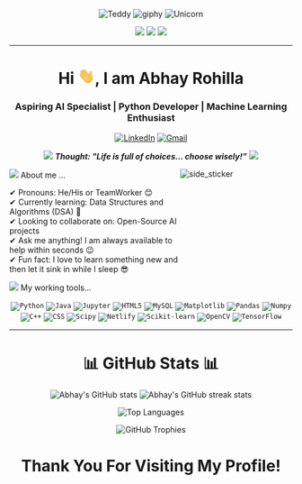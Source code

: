 <p align="center">
  <img src="https://i.giphy.com/media/v1.Y2lkPTc5MGI3NjExMDUyYmo2NXd3NTg5NmE3YzNwMGJvMngzNjdheGhiNTJmeXQ0ZWZieCZlcD12MV9pbnRlcm5hbF9naWZfYnlfaWQmY3Q9cw/TcqEqZZ2KwSSDyy6BI/giphy-downsized-large.gif" width="200" height="200" alt="Teddy">
  <img src="https://media.giphy.com/media/M9gbBd9nbDrOTu1Mqx/giphy.gif" alt="giphy">
  <img src="https://i.giphy.com/media/v1.Y2lkPTc5MGI3NjExMDUyYmo2NXd3NTg5NmE3YzNwMGJvMngzNjdheGhiNTJmeXQ0ZWZieCZlcD12MV9pbnRlcm5hbF9naWZfYnlfaWQmY3Q9cw/TcqEqZZ2KwSSDyy6BI/giphy-downsized-large.gif" width="200" height="200" alt="Unicorn">
</p>
<p align="center">
  <img src="https://img.shields.io/badge/Focus-Artificial%20Intelligence-brightgreen" />
  <img src="https://img.shields.io/badge/Lives-India-success" />
  <img src="https://img.shields.io/badge/Languages-English%20%26%20Hindi-brightgreen" />
</p>
<hr>
<h1 align="center">Hi <img src="https://raw.githubusercontent.com/ABSphreak/ABSphreak/master/gifs/Hi.gif" width="30px">, I am Abhay Rohilla</h1>
<h3 align="center">Aspiring AI Specialist | Python Developer | Machine Learning Enthusiast</h3>
<p align="center">
  <a href="https://www.linkedin.com/in/abhay-rohilla-92477a225?utm_source=share&utm_campaign=share_via&utm_content=profile&utm_medium=android_app" target="_blank"><img src="https://cdn.pixabay.com/photo/2017/08/22/11/56/linked-in-2668696_1280.png" alt="LinkedIn" height="30" width="40" /></a>  
<!--   <a href="https://www.kaggle.com/abhayrohilla31" target="_blank"><img src="https://www.vectorlogo.zone/logos/kaggle/kaggle-icon.svg" alt="Kaggle" height="30" width="40" /></a> -->
<!--   <a href="https://www.instagram.com/abhayrohilla__/" target="_blank"><img src="https://cdn.pixabay.com/photo/2016/08/09/17/52/instagram-1581266_1280.jpg" alt="Instagram" height="30" width="40" /></a> -->
<!--   <a href="https://m.facebook.com/home.php?ref=wizard&_rdr" target="_blank"><img src="https://www.svgrepo.com/show/299425/facebook.svg" alt="Facebook" height="30" width="40" /></a> -->
  <a href="mailto:abhayrohilla267@gmail.com"><img src="https://seeklogo.com/images/G/gmail-new-2020-logo-32DBE11BB4-seeklogo.com.png" alt="Gmail" height="30" width="40" /></a>
</p>
<p align="center">
  <img src="https://media.giphy.com/media/gH3LO09IOiZIqePwv9/giphy.gif" width="50" /> 
  <b><i align="center">Thought: "Life is full of choices… choose wisely!”</i></b> 
  <img src="https://media.giphy.com/media/qjqUcgIyRjsl2/giphy.gif" width="50" />
</p>
<img align="right" width=200px height=200px alt="side_sticker" src="https://media.giphy.com/media/TEnXkcsHrP4YedChhA/giphy.gif" />
<img src="https://media.giphy.com/media/iY8CRBdQXODJSCERIr/giphy.gif" width="30px"> About me ...

✔ Pronouns: He/His or TeamWorker 😊<br>
✔ Currently learning: Data Structures and Algorithms (DSA) 🥰<br>
✔ Looking to collaborate on: Open-Source AI projects<br>
✔ Ask me anything! I am always available to help within seconds 😉<br>
✔ Fun fact: I love to learn something new and then let it sink in while I sleep 😎<br>

<img src="https://media.giphy.com/media/iY8CRBdQXODJSCERIr/giphy.gif" width="30px"> My working tools...

<p align="center">
  <code><img height="50" src="https://freepngimg.com/thumb/python_logo/5-2-python-logo-png-image-thumb.png" alt="Python"></code>
  <code><img height="50" src="https://www.vectorlogo.zone/logos/java/java-ar21.svg" alt="Java"></code>
  <code><img height="50" src="https://www.vectorlogo.zone/logos/jupyter/jupyter-ar21.svg" alt="Jupyter"></code>
  <code><img height="50" src="https://www.vectorlogo.zone/logos/w3_html5/w3_html5-ar21.svg" alt="HTML5"></code>
  <code><img height="50" src="https://www.vectorlogo.zone/logos/mysql/mysql-ar21.svg" alt="MySQL"></code>
  <code><img height="50" src="https://matplotlib.org/2.2.5/_images/sphx_glr_logos2_001.png" alt="Matplotlib" width="100"></code>
  <code><img height="50" src="https://upload.wikimedia.org/wikipedia/commons/thumb/e/ed/Pandas_logo.svg/768px-Pandas_logo.svg.png" alt="Pandas"></code>
  <code><img height="50" src="https://www.vectorlogo.zone/logos/numpy/numpy-ar21.svg" alt="Numpy"></code>
  <code><img height="50" src="https://www.shutterstock.com/image-vector/emblem-c-plus-programming-language-260nw-1669056601.jpg" alt="C++"></code>
  <code><img height="50" src="https://encrypted-tbn0.gstatic.com/images?q=tbn:ANd9GcSOOPdJoCN0IEwPovwoJ0g-YuZ6spEf4o6M7Q&usqp=CAU" alt="CSS"></code>
  <code><img height="50" src="https://raw.githubusercontent.com/valohai/ml-logos/master/scipy.svg" alt="Scipy"></code>
  <code><img height="50" src="https://www.vectorlogo.zone/logos/netlifyapp_watercss/netlifyapp_watercss-ar21.svg" alt="Netlify"></code>
  <code><img height="50" src="https://seeklogo.com/images/S/scikit-learn-logo-8766D07E2E-seeklogo.com.png" alt="Scikit-learn"></code>
  <code><img height="50" src="https://upload.wikimedia.org/wikipedia/commons/thumb/3/32/OpenCV_Logo_with_text_svg_version.svg/730px-OpenCV_Logo_with_text_svg_version.svg.png" alt="OpenCV"></code>
  <code><img height="50" src="https://www.vectorlogo.zone/logos/tensorflow/tensorflow-ar21.svg" alt="TensorFlow"></code>
</p>
<hr>
<h1 align="center">📊 GitHub Stats 📊</h1>
<p align="center">
  <img src="https://github-readme-stats.vercel.app/api?username=Abhayrohilla&show_icons=true&theme=radical" alt="Abhay's GitHub stats" />
  <img src="https://github-readme-streak-stats.herokuapp.com/?user=Abhayrohilla&theme=radical" alt="Abhay's GitHub streak stats" />
</p>
<p align="center">
  <img src="https://github-readme-stats.vercel.app/api/top-langs/?username=Abhayrohilla&layout=compact&theme=radical" alt="Top Languages" />
</p>
<p align="center">
  <img src="https://github-profile-trophy.vercel.app/?username=Abhayrohilla&theme=radical" alt="GitHub Trophies" />
</p>
<!-- <p align="center">
  <img src="https://activity-graph.herokuapp.com/graph?username=Abhayrohilla&theme=redical" alt="GitHub Activity Graph" />
</p> -->
<h1 align="center">Thank You For Visiting My Profile!</h1>
